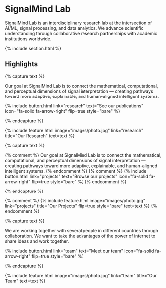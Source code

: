 ---
---

# SignalMind Lab

SignalMind Lab is an interdisciplinary research lab at the intersection of AI/ML, signal processing, and data analytics. We advance scientific understanding through collaborative research partnerships with academic institutions worldwide.

{% include section.html %}

## Highlights

{% capture text %}

Our goal at SignalMind Lab is to connect the mathematical, computational, and perceptual dimensions of signal interpretation — creating pathways toward more adaptive, explainable, and human-aligned intelligent systems.

{%
  include button.html
  link="research"
  text="See our publications"
  icon="fa-solid fa-arrow-right"
  flip=true
  style="bare"
%}

{% endcapture %}

{%
  include feature.html
  image="images/photo.jpg"
  link="research"
  title="Our Research"
  text=text
%}

{% capture text %}

{% comment %}
Our goal at SignalMind Lab is to connect the mathematical, computational, and perceptual dimensions of signal interpretation — creating pathways toward more adaptive, explainable, and human-aligned intelligent systems.
{% endcomment %}
{% comment %}
{%
  include button.html
  link="projects"
  text="Browse our projects"
  icon="fa-solid fa-arrow-right"
  flip=true
  style="bare"
%}
{% endcomment %}

{% endcapture %}

{% comment %}
{%
  include feature.html
  image="images/photo.jpg"
  link="projects"
  title="Our Projects"
  flip=true
  style="bare"
  text=text
%}
{% endcomment %}

{% capture text %}

We are working together with several people in different countries through collaboration. We want to take the advantages of the power of internet to share ideas and work together.

{%
  include button.html
  link="team"
  text="Meet our team"
  icon="fa-solid fa-arrow-right"
  flip=true
  style="bare"
%}

{% endcapture %}

{%
  include feature.html
  image="images/photo.jpg"
  link="team"
  title="Our Team"
  text=text
%}
